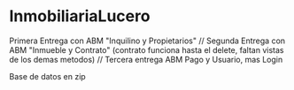 # InmobiliariaLucero
Primera Entrega con ABM "Inquilino y Propietarios" //
Segunda Entrega con ABM "Inmueble y Contrato" (contrato funciona hasta el delete, faltan vistas de los demas metodos) //
Tercera entrega ABM Pago y Usuario, mas Login

Base de datos en zip


